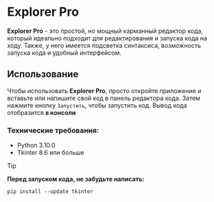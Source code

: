 # Explorer Pro
**Explorer Pro** - это простой, но мощный карманный редактор кода, который идеально подходит для редактирования и запуска кода на ходу. Также, у него имеется подсветка синтаксиса, возможность запуска кода и удобный интерфейсом.
## Использование
Чтобы использовать **Explorer Pro**, просто откройте приложение и вставьте или напишите свой код в панель редактора кода. Затем нажмите кнопку `Запустить`, чтобы запустить код. Вывод кода отобразится **в консоли**
### Технические требования:
- Python 3.10.0
- Tkinter 8.6 или больше
> [!TIP]
> **Перед запуском кода, не забудьте написать:**
> ```
> pip install --update tkinter
> ```
